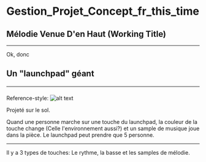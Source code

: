 # Gestion_Projet_Concept_fr_this_time

## Mélodie Venue D'en Haut (Working Title)
<hr>
Ok, donc


## **Un "launchpad" géant**<hr>
Reference-style: 
![alt text][logo]

[logo]: (https://m.media-amazon.com/images/I/81W2-6gvkqL._AC_SX425_.jpg) "Logo Title Text 2"

Projeté sur le sol.

Quand une personne marche sur une touche du launchpad, la couleur de la touche change (Celle l'environnement aussi?) et un sample de musique joue dans la pièce.
Le launchpad peut prendre que 5 personne. 
<hr>
Il y a 3 types de touches: Le rythme, la basse et les samples de mélodie. 
